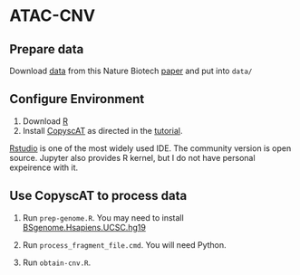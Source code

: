 # ATAC-CNV

## Prepare data

Download [data](https://www.ncbi.nlm.nih.gov/geo/query/acc.cgi?acc=GSM4138898) from this Nature Biotech [paper](https://www.nature.com/articles/s41587-019-0332-7) and put into `data/`

## Configure Environment

1. Download [R](https://www.r-project.org/)
2. Install [CopyscAT](https://github.com/spcdot/CopyscAT) as directed in the [tutorial](https://github.com/spcdot/CopyscAT/blob/master/copyscat_tutorial.R).

[Rstudio](https://rstudio.com/) is one of the most widely used IDE. The community version is open source. Jupyter also provides R kernel, but I do not have personal expeirence with it.

## Use CopyscAT to process data
1. Run `prep-genome.R`. You may need to install [BSgenome.Hsapiens.UCSC.hg19](http://bioconductor.org/packages/release/data/annotation/html/BSgenome.Hsapiens.UCSC.hg19.html)

2. Run `process_fragment_file.cmd`. You will need Python.

3. Run `obtain-cnv.R`.
